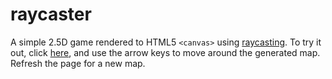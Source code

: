 # raycaster

A simple 2.5D game rendered to HTML5 `<canvas>` using [raycasting][raycasting].
To try it out, click [here][try it out], and use the arrow keys to move around
the generated map. Refresh the page for a new map.

[raycasting]: https://en.wikipedia.org/wiki/Ray_casting#Ray_casting_in_computer_games
[try it out]: https://jsenn.github.com/raycaster

